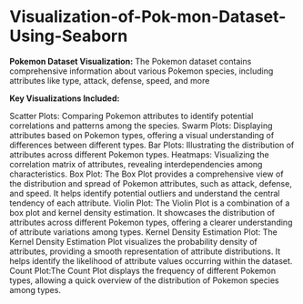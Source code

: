 # Visualization-of-Pok-mon-Dataset-Using-Seaborn
**Pokemon Dataset Visualization:**
The Pokemon dataset contains comprehensive information about various Pokemon species, including attributes like type, attack, defense, speed, and more

**Key Visualizations Included:**

Scatter Plots: Comparing Pokemon attributes to identify potential correlations and patterns among the species.
Swarm Plots: Displaying attributes based on Pokemon types, offering a visual understanding of differences between different types.
Bar Plots: Illustrating the distribution of attributes across different Pokemon types.
Heatmaps: Visualizing the correlation matrix of attributes, revealing interdependencies among characteristics.
Box Plot: The Box Plot provides a comprehensive view of the distribution and spread of Pokemon attributes, such as attack, defense, and speed. It helps identify potential outliers and understand the central tendency of each attribute.
Violin Plot: The Violin Plot is a combination of a box plot and kernel density estimation. It showcases the distribution of attributes across different Pokemon types, offering a clearer understanding of attribute variations among types.
Kernel Density Estimation Plot: The Kernel Density Estimation Plot visualizes the probability density of attributes, providing a smooth representation of attribute distributions. It helps identify the likelihood of attribute values occurring within the dataset.
Count Plot:The Count Plot displays the frequency of different Pokemon types, allowing a quick overview of the distribution of Pokemon species among types.
